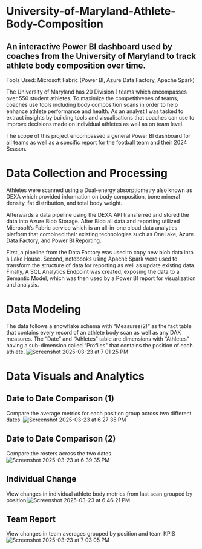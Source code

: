 # University-of-Maryland-Athlete-Body-Composition
## An interactive Power BI dashboard used by coaches from the University of Maryland to track athlete body composition over time.
Tools Used: Microsoft Fabric (Power BI, Azure Data Factory, Apache Spark)

The University of Maryland has 20 Division 1 teams which encompasses over 550 student athletes. To maximize the competitivenes of teams, coaches use tools including body composition scans in order to help enhance athlete performance and health. As an analyst I was tasked to extract insights by building tools and visualisations that coaches can use to improve decisions made on individual athletes as well as on team level.

The scope of this project encompassed a general Power BI dashboard for all teams as well as a specific report for the football team and their 2024 Season. 
# Data Collection and Processing

Athletes were scanned using a Dual-energy absorptiometry also known as DEXA which provided information on body composition, bone mineral density, fat distribution, and total body weight. 

Afterwards a data pipeline using the DEXA API transferred and stored the data into Azure Blob Storage. After Blob all data and reporting utilized Microsoft’s Fabric service which is an all-in-one cloud data analytics platform that combined their existing technologies such as OneLake, Azure Data Factory, and Power BI Reporting. 

First, a pipeline from the Data Factory was used to copy new blob data into a Lake House. Second, notebooks using Apache Spark were used to transform the structure of data for reporting as well as update existing data. Finally, A SQL Analytics Endpoint was created, exposing the data to a Semantic Model, which was then used by a Power BI report for visualization and analysis.

# Data Modeling
The data follows a snowflake schema with “Measures(2)” as the fact table that contains every record of an athlete body scan as well as any DAX measures. The “Date” and “Athletes” table are dimensions with “Athletes” having a sub-dimension called “Profiles" that contains the position of each athlete.
![Screenshot 2025-03-23 at 7 01 25 PM](https://github.com/user-attachments/assets/6f81f406-99f5-4f95-a10f-f4b86cd2c65f)
# Data Visuals and Analytics

## Date to Date Comparison (1)
Compare the average metrics for each position group across two different dates.
![Screenshot 2025-03-23 at 6 27 35 PM](https://github.com/user-attachments/assets/e2c3da3b-144e-4368-b97f-619cadd736e2)
## Date to Date Comparison (2)
Compare the rosters across the two dates.
![Screenshot 2025-03-23 at 6 39 35 PM](https://github.com/user-attachments/assets/5dc393b3-f85f-4ba2-93d4-f32967c60723)
## Individual Change
View changes in individual athlete body metrics from last scan grouped by position
![Screenshot 2025-03-23 at 6 46 21 PM](https://github.com/user-attachments/assets/7b8c5575-9458-4b11-84eb-1c921e371a25)
## Team Report
View changes in team averages grouped by position and team KPIS
![Screenshot 2025-03-23 at 7 03 05 PM](https://github.com/user-attachments/assets/aab4321e-b9f4-43d7-a134-5fa4927c5f83)

